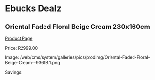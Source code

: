 
# Ebucks Dealz
## Oriental Faded Floral Beige Cream 230x160cm
[Product Page](https://www.ebucks.com/web/shop/productSelected.do?prodId=1210461888&catId=1209942745)

Price: R2999.00

Image: /web/cms/system/galleries/pics/prodimg/Oriental-Faded-Floral-Beige-Cream--9361B.1.png

Savings: 


	
